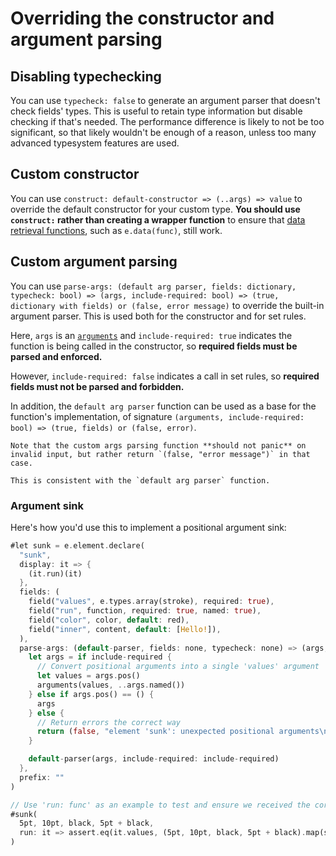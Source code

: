 # Overriding the constructor and argument parsing

## Disabling typechecking

You can use `typecheck: false` to generate an argument parser that doesn't check fields' types. This is useful to retain type information but disable checking if that's needed. The performance difference is likely to not be too significant, so that likely wouldn't be enough of a reason, unless too many advanced typesystem features are used.

## Custom constructor

You can use `construct: default-constructor => (..args) => value` to override the default constructor for your custom type. **You should use `construct:` rather than creating a wrapper function** to ensure that [data retrieval functions](../../misc/reference/data.md), such as `e.data(func)`, still work.

## Custom argument parsing

You can use `parse-args: (default arg parser, fields: dictionary, typecheck: bool) => (args, include-required: bool) => (true, dictionary with fields) or (false, error message)` to override the built-in argument parser. This is used both for the constructor and for set rules.

Here, `args` is an [`arguments`](https://typst.app/docs/reference/foundations/arguments/) and `include-required: true` indicates the function is being called in the constructor, so **required fields must be parsed and enforced.**

However, `include-required: false` indicates a call in set rules, so **required fields must not be parsed and forbidden.**

In addition, the `default arg parser` function can be used as a base for the function's implementation, of signature `(arguments, include-required: bool) => (true, fields) or (false, error)`.

```admonish warning
Note that the custom args parsing function **should not panic** on invalid input, but rather return `(false, "error message")` in that case.

This is consistent with the `default arg parser` function.
```

### Argument sink

Here's how you'd use this to implement a positional argument sink:

```rs
#let sunk = e.element.declare(
  "sunk",
  display: it => {
    (it.run)(it)
  },
  fields: (
    field("values", e.types.array(stroke), required: true),
    field("run", function, required: true, named: true),
    field("color", color, default: red),
    field("inner", content, default: [Hello!]),
  ),
  parse-args: (default-parser, fields: none, typecheck: none) => (args, include-required: false) => {
    let args = if include-required {
      // Convert positional arguments into a single 'values' argument
      let values = args.pos()
      arguments(values, ..args.named())
    } else if args.pos() == () {
      args
    } else {
      // Return errors the correct way
      return (false, "element 'sunk': unexpected positional arguments\n  hint: these can only be passed to the constructor")
    }

    default-parser(args, include-required: include-required)
  },
  prefix: ""
)

// Use 'run: func' as an example to test and ensure we received the correct fields
#sunk(
  5pt, 10pt, black, 5pt + black,
  run: it => assert.eq(it.values, (5pt, 10pt, black, 5pt + black).map(stroke))
)
```
